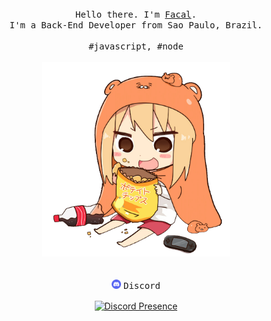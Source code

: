 <p align="center">
  <br>
  <br>
  <br>
  <samp>Hello there. I'm <a href="https://github.com/facalz">Facal</a>.<br> I'm a Back-End Developer from Sao Paulo, Brazil.<br><br>#javascript, #node</samp>
  <br>
  <br>
  <a href="#">
    <img src="https://github.com/facalz/facalz/blob/main/picture.png" width="300" />
  </a>
  <br>
  <br>
  <br>
    <a href="#"><img src="https://github.com/facalz/facalz/blob/main/discord.png" width="15" /></a> <samp>Discord</samp>
  <p align="center">
   <a href="#" rel="nofollow">
      <img src="https://lanyard-profile-readme.vercel.app/api/506850276863508491?idleMessage=Offline..." alt="Discord Presence" align="center">
   </a>
  </p>
 </p>
